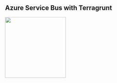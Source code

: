 ## Azure Service Bus with Terragrunt
<img src="https://github.com/rb-cloud-guru/AzureServiceBus/assets/17112592/f232970c-d1ef-48a1-bd05-2372a8615126" width="200" height="200">




